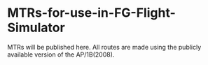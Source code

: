 # MTRs-for-use-in-FG-Flight-Simulator
MTRs will be published here. All routes are made using the publicly available version of the AP/1B(2008).

